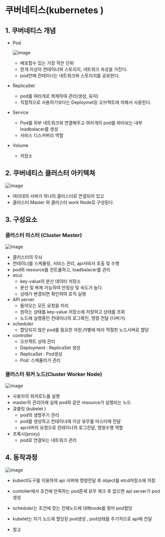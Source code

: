 # 쿠버네티스(**kubernetes )**

## 1. 쿠버네티스 개념

- Pod
    
  ![image](https://user-images.githubusercontent.com/73684562/178758920-da025f32-f723-456c-8ae6-0a95d08eebaf.png)
    
    - 배포할수 있는 가장 작은 단위
    - 한개 이상의 컨테이너와 스토리지, 네트워크 속성을 가진다.
    - pod안에 컨테이너는 네트워크와 스토리지를 공유한다.
- ReplicaSet
    - pod를 여러개로 복제하여 관리(생성, 유지)
    - 직접적으로 사용하기보다는 Deploymet등 오브젝트에 의해서 사용된다.
- Service
    - Pod를 외부 네트워크와 연결해주고 여러개의 pod를 바라보는 내부 loadbalacer를 생성
    - 서비스 디스커버리 역할
- Volume
    - 저장소

## 2. 쿠버네티스 클러스터 아키텍쳐

![image](https://user-images.githubusercontent.com/73684562/178758969-6682336b-05ab-4d70-8fb3-7662670ce3ce.png)

- 여러대의 서버가 하나의 클러스터로 연결되어 있고
- 클러스터 Master 와 클러스터 work Node로 구성된다.

## 3. 구성요소

### 클러스터 마스터 (Cluster Master)

![image](https://user-images.githubusercontent.com/73684562/178759033-864756d7-9c70-4c59-b829-5180e3b2d938.png)

- 클러스터의 두뇌
- 컨테이너를 스케쥴링, 서비스 관리, api서비서 호출 및 수행
- pod와 resource를 컨트롤하고, loadbalacer를 관리
- etcd
    - key-value의 분산  데이터 저장소
    - 분산 및 복제 가능하여 안정성 및 속도가 높다.
    - 상태가 변경되면 확인하여 로직 실행
- API server
    - 들어오는 모든 요청을 처리
    - 원하는 상태를 key-value 저장소에 저장하고 상태를 조회
    - 노드에 실행중인 컨테이너의 로그확인, 명령 전달 (디버거)
- scheduler
    - 할당되지 않은 pod를 필요한 자원,라벨에 따라 적절한 노드서버로 할당
- controller
    - 오브젝트 상태 관리
    - Deployment : ReplicaSet 생성
    - ReplicaSet : Pod생성
    - Pod:  스케쥴러가 관리

### 클러스터 워커 노드(Cluster Worker Node)

![image](https://user-images.githubusercontent.com/73684562/178759076-6d1a6e2d-f55a-4019-a653-7164ad1ea4c8.png)

- 사용자의 워커로드를 실행
- master의 관리아래 실제 pod와 같은 resource가 실행되는 노드
- 큐블릿 (kubelet )
    - pod의 생명주기 관리
    - pod를 생성하고 컨테이너에 이상 유무를 마스터에 전달
    - api서버의 요청으로 컨테이너의 로그전달, 명령수행 역할
- 프록시(proxy)
    - pod로 연결되는 네트워크 관리

## 4. 동작과정

![image](https://user-images.githubusercontent.com/73684562/178759134-dab2a18c-3d61-499f-826d-5b7fa2149609.png)

- kubectl도구를 이용하여 api 서버에 명령전달 후 object를 etcd저장소에 저장
- contoller에서 조건에 만족하는 pod존재 유무 체크 후 없으면 api server가 pod생성
- scheduler는 조건에 맞는 전체노드에 대해node를 찾아 pod할당
- kubelet는 자기 노드에 할당된 pod생성 , pod상태를 주기적으로 api에 전달

- 참고
